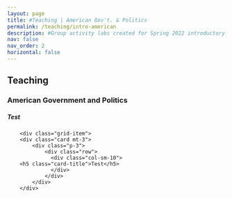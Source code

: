 ```yaml
---
layout: page
title: #Teaching | American Gov't. & Politics
permalink: /teaching/intro-american
description: #Group activity labs created for Spring 2022 introductory American Politics course
nav: false
nav_order: 2
horizontal: false
---
```


<h2>Teaching</h2>
<h3>American Government and Politics</h3>

<div class="grid-container">
    <div class="grid-item">
        <div class="card mt-3">
            <div class="p-3">
                <div class="row">
                  <div class="col-sm-10">
        <h5 class="card-title">Test</h5>
                  </div>
                </div>
            </div>
        </div>

        <div class="grid-item">
        <div class="card mt-3">
            <div class="p-3">
                <div class="row">
                  <div class="col-sm-10">
        <h5 class="card-title">Test</h5>
                  </div>
                </div>
            </div>
        </div>
